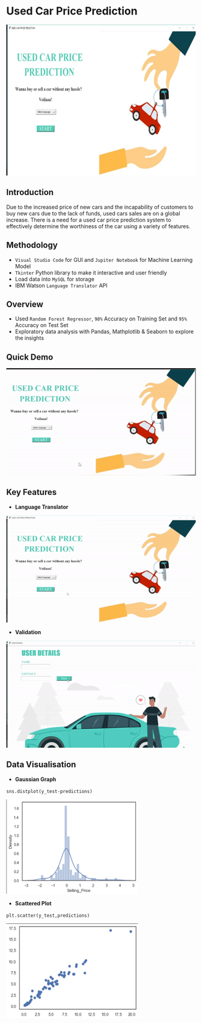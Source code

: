 # Used Car Price Prediction

<img src="Images/DemoPage1.jpg" width="750" height="400">

## Introduction
Due to the increased price of new cars and the incapability of customers to buy new cars due to the lack of funds, used cars sales are on a global increase.
There is a need for a used car price prediction system to effectively determine the worthiness of the car using a variety of features.

## Methodology
- `Visual Studio Code` for GUI and `Jupiter Notebook` for Machine Learning Model
- `Tkinter` Python library to make it interactive and user friendly
- Load data into `MySQL` for storage
- IBM Watson `Language Translator` API

## Overview
- Used `Random Forest Regressor`, `98%` Accuracy on Training Set and `95%` Accuracy on Test Set
- Exploratory data analysis with Pandas, Mathplotlib & Seaborn to explore the insights

## Quick Demo
![Demo](Images/QuickDemo.gif)

## Key Features
- **Language Translator**

![Demo](Images/Language_translateor.gif)

- **Validation**

![Demo](Images/Validation.gif)

## Data Visualisation
- **Gaussian Graph**

`sns.distplot(y_test-predictions)`

<img src="Images/GaussianGraph.jpg" width="350" height="250">

- **Scattered Plot**


`plt.scatter(y_test,predictions)`

<img src="Images/Clustering.jpg" width="350" height="250">

